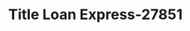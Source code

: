 ---
f_zip-code: 35124
f_state-code: AL
title: Title Loan Express-27851
f_phone: 205-621-8666
f_city-only: Pelham
f_address: 3391 Pelham Pkwy Pelham
f_location-unique-id: '27851'
slug: title-loan-express-27851
updated-on: '2024-05-30T13:46:58.046Z'
created-on: '2024-05-30T13:36:59.803Z'
published-on: '2024-05-30T13:54:32.469Z'
f_city-state: cms/city/pelham-al.md
f_company: cms/company/title-loan-express.md
f_state: cms/state/alabama.md
layout: '[payday-loan].html'
tags: payday-loan
---